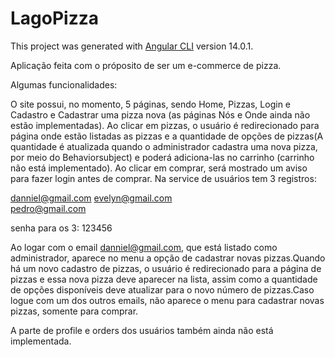 # LagoPizza

This project was generated with [Angular CLI](https://github.com/angular/angular-cli) version 14.0.1.

Aplicação feita com o próposito de ser um e-commerce de pizza.

Algumas funcionalidades:

O site possui, no momento, 5 páginas, sendo Home, Pizzas, Login e Cadastro e Cadastrar uma pizza nova (as páginas Nós e Onde ainda não estão implementadas). Ao clicar em pizzas, o usuário é redirecionado para página onde estão listadas as pizzas e a quantidade de opções de pizzas(A quantidade é atualizada quando o administrador cadastra uma nova pizza, por meio do Behaviorsubject) e poderá adiciona-las no carrinho (carrinho não está implementado). Ao clicar em comprar, será mostrado um aviso para fazer login antes de comprar. Na service de usuários tem 3 registros:

danniel@gmail.com
evelyn@gmail.com   
pedro@gmail.com

senha para os 3: 123456

Ao logar com o email danniel@gmail.com, que está listado como administrador, aparece no menu a opção de cadastrar novas pizzas.Quando há um novo cadastro de pizzas, o usuário é redirecionado para a página de pizzas e essa nova pizza deve aparecer na lista, assim como a quantidade de opções disponíveis  deve atualizar para o novo número de pizzas.Caso logue com um dos outros emails, não aparece o menu para cadastrar novas pizzas, somente para comprar. 

A parte de profile e orders dos usuários também ainda não está implementada.

